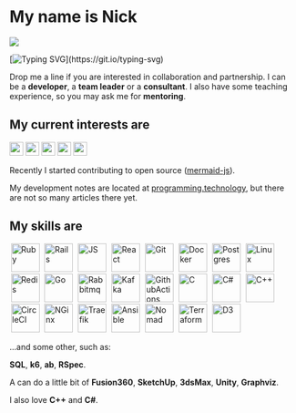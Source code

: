 <div align="left">

# My name is Nick

[![](https://visitcount.itsvg.in/api?id=nirname&label=Profile%20Views&color=0&icon=5&pretty=true)](https://visitcount.itsvg.in)

[![Typing SVG](https://readme-typing-svg.demolab.com?font=Fira+Code&size=18&duration=2000&pause=125&color=003049&multiline=true&width=500&height=75&lines=Hello!+Nice+to+meet+you.;I+have+been+programming+for+quite+a+time.;Feel+free+to+contact+me.)](https://git.io/typing-svg)

Drop me a line if you are interested in collaboration and partnership.
I can be a **developer**, a **team leader** or a **consultant**.
I also have some teaching experience, so you may ask me for **mentoring**.

## My current interests are

<img src="https://img.shields.io/badge/Parsers_and_compilers-003049?style=flat-square" height=24 />
<img src="https://img.shields.io/badge/Infrastructure-8300c4?style=flat-square" height=24 />
<img src="https://img.shields.io/badge/Websites-fcbf49?style=flat-square" height=24 />
<img src="https://img.shields.io/badge/Data_visuzlization-1cb08f?style=flat-square" height=24 />
<img src="https://img.shields.io/badge/Computer_graphics-d62828?style=flat-square" height=24 />

Recently I started contributing to open source ([mermaid-js](https://github.com/mermaid-js/mermaid)). 

My development notes are located at [programming.technology](https://programming.technology/), but there are not so many articles there yet.

<!--
#33007b
#8300c4
#fcbf49
#003049
#d62828
#f77f00
#eae2b7
-->

## My skills are

<img src="https://skillicons.dev/icons?i=ruby&theme=light"                    width=50 height=50 style="margin: 0 2.5px 0 2.5px" alt="Ruby"/>
<img src="https://skillicons.dev/icons?i=rails&theme=light"                   width=50 height=50 style="margin: 0 2.5px 0 2.5px" alt="Rails"/>
<img src="https://skillicons.dev/icons?i=js&theme=light"                      width=50 height=50 style="margin: 0 2.5px 0 2.5px" alt="JS"/>
<img src="https://skillicons.dev/icons?i=react&theme=light"                   width=50 height=50 style="margin: 0 2.5px 0 2.5px" alt="React"/>
<img src="https://skillicons.dev/icons?i=git&theme=light"                     width=50 height=50 style="margin: 0 2.5px 0 2.5px" alt="Git"/>
<img src="https://skillicons.dev/icons?i=docker&theme=light"                  width=50 height=50 style="margin: 0 2.5px 0 2.5px" alt="Docker"/>
<img src="https://skillicons.dev/icons?i=postgres&theme=light"                width=50 height=50 style="margin: 0 2.5px 0 2.5px" alt="Postgres"/>
<img src="https://skillicons.dev/icons?i=linux&theme=light"                   width=50 height=50 style="margin: 0 2.5px 0 2.5px" alt="Linux"/>
<img src="https://skillicons.dev/icons?i=redis&theme=light"                   width=50 height=50 style="margin: 0 2.5px 0 2.5px" alt="Redis"/>
<img src="https://skillicons.dev/icons?i=go&theme=light"                      width=50 height=50 style="margin: 0 2.5px 0 2.5px" alt="Go"/>
<img src="https://skillicons.dev/icons?i=rabbitmq&theme=light"                width=50 height=50 style="margin: 0 2.5px 0 2.5px" alt="Rabbitmq"/>
<img src="https://skillicons.dev/icons?i=kafka&theme=light"                   width=50 height=50 style="margin: 0 2.5px 0 2.5px" alt="Kafka"/>
<img src="https://skillicons.dev/icons?i=githubactions&theme=light"           width=50 height=50 style="margin: 0 2.5px 0 2.5px" alt="GithubActions"/>
<img src="https://skillicons.dev/icons?i=c&theme=light"                       width=50 height=50 style="margin: 0 2.5px 0 2.5px" alt="C"/>
<img src="https://skillicons.dev/icons?i=cs&theme=light"                      width=50 height=50 style="margin: 0 2.5px 0 2.5px" alt="C#"/>
<img src="https://skillicons.dev/icons?i=cpp&theme=light"                     width=50 height=50 style="margin: 0 2.5px 0 2.5px" alt="C++"/>
<img src="https://www.vectorlogo.zone/logos/circleci/circleci-icon.svg"       width=50 height=50 style="margin: 0 2.5px 0 2.5px" alt="CircleCI"/>
<img src="https://www.vectorlogo.zone/logos/nginx/nginx-icon.svg"             width=50 height=50 style="margin: 0 2.5px 0 2.5px" alt="NGinx"/>
<img src="https://www.vectorlogo.zone/logos/traefikio/traefikio-icon.svg"     width=50 height=50 style="margin: 0 2.5px 0 2.5px" alt="Traefik"/>
<img src="https://www.vectorlogo.zone/logos/ansible/ansible-icon.svg"         width=50 height=50 style="margin: 0 2.5px 0 2.5px" alt="Ansible"/>
<img src="https://vectorwiki.com/images/vT0Lx__nomad.svg"                     width=50 height=50 style="margin: 0 2.5px 0 2.5px" alt="Nomad"/>
<img src="https://www.vectorlogo.zone/logos/terraformio/terraformio-icon.svg" width=50 height=50 style="margin: 0 2.5px 0 2.5px" alt="Terraform"/>
<img src="https://www.vectorlogo.zone/logos/d3js/d3js-icon.svg"               width=50 height=50 style="margin: 0 2.5px 0 2.5px" alt="D3"/>
<br/>

...and some other, such as:

**SQL**, **k6**, **ab**, **RSpec**.

A can do a little bit of **Fusion360**, **SketchUp**, **3dsMax**, **Unity**, **Graphviz**.

I also love **C++** and **C#**.

</div>

<!-- 
![C](https://img.shields.io/badge/c-%2300599C.svg?style=for-the-badge&logo=c&logoColor=white)
![CSS3](https://img.shields.io/badge/css3-%231572B6.svg?style=for-the-badge&logo=css3&logoColor=white)
![Go](https://img.shields.io/badge/go-%2300ADD8.svg?style=for-the-badge&logo=go&logoColor=white)
![JavaScript](https://img.shields.io/badge/javascript-%23323330.svg?style=for-the-badge&logo=javascript&logoColor=%23F7DF1E)
![HTML5](https://img.shields.io/badge/html5-%23E34F26.svg?style=for-the-badge&logo=html5&logoColor=white)
![Lua](https://img.shields.io/badge/lua-%232C2D72.svg?style=for-the-badge&logo=lua&logoColor=white)
![Markdown](https://img.shields.io/badge/markdown-%23000000.svg?style=for-the-badge&logo=markdown&logoColor=white)
![Rust](https://img.shields.io/badge/rust-%23000000.svg?style=for-the-badge&logo=rust&logoColor=white)
![Shell Script](https://img.shields.io/badge/shell_script-%23121011.svg?style=for-the-badge&logo=gnu-bash&logoColor=white)
![TypeScript](https://img.shields.io/badge/typescript-%23007ACC.svg?style=for-the-badge&logo=typescript&logoColor=white)
![AWS](https://img.shields.io/badge/AWS-%23FF9900.svg?style=for-the-badge&logo=amazon-aws&logoColor=white)
![Datadog](https://img.shields.io/badge/datadog-%23632CA6.svg?style=for-the-badge&logo=datadog&logoColor=white)
![DigitalOcean](https://img.shields.io/badge/DigitalOcean-%230167ff.svg?style=for-the-badge&logo=digitalOcean&logoColor=white)
![Google Cloud](https://img.shields.io/badge/Google%20Cloud-%234285F4.svg?style=for-the-badge&logo=google-cloud&logoColor=white)
![Express.js](https://img.shields.io/badge/express.js-%23404d59.svg?style=for-the-badge&logo=express&logoColor=%2361DAFB)
![JWT](https://img.shields.io/badge/JWT-black?style=for-the-badge&logo=JSON%20web%20tokens)
![NPM](https://img.shields.io/badge/NPM-%23000000.svg?style=for-the-badge&logo=npm&logoColor=white)
![NestJS](https://img.shields.io/badge/nestjs-%23E0234E.svg?style=for-the-badge&logo=nestjs&logoColor=white)
![Next JS](https://img.shields.io/badge/Next-black?style=for-the-badge&logo=next.js&logoColor=white)
![NodeJS](https://img.shields.io/badge/node.js-6DA55F?style=for-the-badge&logo=node.js&logoColor=white)
![React](https://img.shields.io/badge/react-%2320232a.svg?style=for-the-badge&logo=react&logoColor=%2361DAFB)
![Redux](https://img.shields.io/badge/redux-%23593d88.svg?style=for-the-badge&logo=redux&logoColor=white)
![RxJS](https://img.shields.io/badge/rxjs-%23B7178C.svg?style=for-the-badge&logo=reactivex&logoColor=white)
![Svelte](https://img.shields.io/badge/svelte-%23f1413d.svg?style=for-the-badge&logo=svelte&logoColor=white)
![Vue.js](https://img.shields.io/badge/vuejs-%2335495e.svg?style=for-the-badge&logo=vuedotjs&logoColor=%234FC08D)
![Nginx](https://img.shields.io/badge/nginx-%23009639.svg?style=for-the-badge&logo=nginx&logoColor=white)
![AmazonDynamoDB](https://img.shields.io/badge/Amazon%20DynamoDB-4053D6?style=for-the-badge&logo=Amazon%20DynamoDB&logoColor=white)
![ApacheCassandra](https://img.shields.io/badge/cassandra-%231287B1.svg?style=for-the-badge&logo=apache-cassandra&logoColor=white)
![MongoDB](https://img.shields.io/badge/MongoDB-%234ea94b.svg?style=for-the-badge&logo=mongodb&logoColor=white)
![MySQL](https://img.shields.io/badge/mysql-%2300f.svg?style=for-the-badge&logo=mysql&logoColor=white)
![Postgres](https://img.shields.io/badge/postgres-%23316192.svg?style=for-the-badge&logo=postgresql&logoColor=white)
![Redis](https://img.shields.io/badge/redis-%23DD0031.svg?style=for-the-badge&logo=redis&logoColor=white)
![SQLite](https://img.shields.io/badge/sqlite-%2307405e.svg?style=for-the-badge&logo=sqlite&logoColor=white)
![Adobe Photoshop](https://img.shields.io/badge/adobephotoshop-%2331A8FF.svg?style=for-the-badge&logo=adobephotoshop&logoColor=white)
![Gimp Gnu Image Manipulation Program](https://img.shields.io/badge/Gimp-657D8B?style=for-the-badge&logo=gimp&logoColor=FFFFFF)
![LINUX](https://img.shields.io/badge/Linux-FCC624?style=for-the-badge&logo=linux&logoColor=black)
![ESLint](https://img.shields.io/badge/ESLint-4B3263?style=for-the-badge&logo=eslint&logoColor=white)
![ElasticSearch](https://img.shields.io/badge/-ElasticSearch-005571?style=for-the-badge&logo=elasticsearch)
![Jira](https://img.shields.io/badge/jira-%230A0FFF.svg?style=for-the-badge&logo=jira&logoColor=white)
![Postman](https://img.shields.io/badge/Postman-FF6C37?style=for-the-badge&logo=postman&logoColor=white)
![Docker](https://img.shields.io/badge/docker-%230db7ed.svg?style=for-the-badge&logo=docker&logoColor=white)
![Raspberry Pi](https://img.shields.io/badge/-RaspberryPi-C51A4A?style=for-the-badge&logo=Raspberry-Pi)
![Swagger](https://img.shields.io/badge/-Swagger-%23Clojure?style=for-the-badge&logo=swagger&logoColor=white)
 -->
